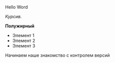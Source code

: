 Hello Word

*Курсив.*

**Полужирный**

* Элемент 1
* Элемент 2
* Элемент 3

Начинаем наше знакомство с контролем версий


